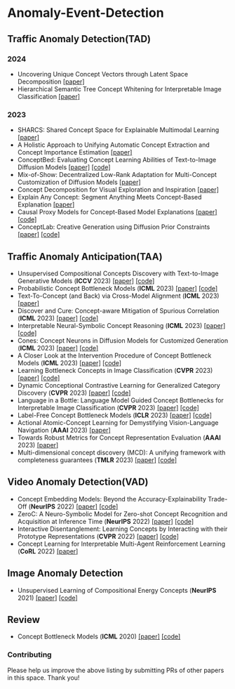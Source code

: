 # Anomaly-Event-Detection
## Traffic Anomaly Detection(TAD)
### 2024
- Uncovering Unique Concept Vectors through Latent Space Decomposition [[paper]](https://arxiv.org/abs/2307.06913) 
- Hierarchical Semantic Tree Concept Whitening for Interpretable Image Classification [[paper]](https://arxiv.org/abs/2307.04343)
### 2023
- SHARCS: Shared Concept Space for Explainable Multimodal Learning [[paper]](https://arxiv.org/abs/2307.00316) 
- A Holistic Approach to Unifying Automatic Concept Extraction and Concept Importance Estimation [[paper]](https://arxiv.org/abs/2306.07304) 
- ConceptBed: Evaluating Concept Learning Abilities of Text-to-Image Diffusion Models [[paper]](https://arxiv.org/abs/2306.04695) [[code]](https://github.com/conceptbed/evaluations)
- Mix-of-Show: Decentralized Low-Rank Adaptation for Multi-Concept Customization of Diffusion Models [[paper]](https://arxiv.org/abs/2305.18292)
- Concept Decomposition for Visual Exploration and Inspiration [[paper]](https://arxiv.org/abs/2305.18203)
- Explain Any Concept: Segment Anything Meets Concept-Based Explanation [[paper]](https://arxiv.org/abs/2305.10289)
- Causal Proxy Models for Concept-Based Model Explanations [[paper]](https://arxiv.org/abs/2209.14279) [[code]](https://github.com/frankaging/Causal-Proxy-Model)
- ConceptLab: Creative Generation using Diffusion Prior Constraints [[paper]](https://arxiv.org/abs/2308.02669) [[code]](https://github.com/kfirgoldberg/ConceptLab)

## Traffic Anomaly Anticipation(TAA)
- Unsupervised Compositional Concepts Discovery with Text-to-Image Generative Models (**ICCV** 2023) [[paper]](https://arxiv.org/abs/2306.05357) [[code]](https://github.com/nanlliu/Unsupervised-Compositional-Concepts-Discovery)
- Probabilistic Concept Bottleneck Models (**ICML** 2023) [[paper]](https://arxiv.org/abs/2306.01574) [[code]](https://github.com/ejkim47/prob-cbm)
- Text-To-Concept (and Back) via Cross-Model Alignment (**ICML** 2023) [[paper]](https://arxiv.org/abs/2305.06386)
- Discover and Cure: Concept-aware Mitigation of Spurious Correlation (**ICML** 2023) [[paper]](https://arxiv.org/abs/2305.00650) [[code]](https://github.com/wuyxin/disc)
- Interpretable Neural-Symbolic Concept Reasoning (**ICML** 2023) [[paper]](https://arxiv.org/abs/2304.14068) [[code]](https://github.com/pietrobarbiero/pytorch_explain)
- Cones: Concept Neurons in Diffusion Models for Customized Generation (**ICML** 2023) [[paper]](https://arxiv.org/abs/2303.05125) [[code]](https://github.com/johanan528/cones)
- A Closer Look at the Intervention Procedure of Concept Bottleneck Models (**ICML** 2023) [[paper]](https://arxiv.org/abs/2302.14260) [[code]](https://github.com/ssbin4/closer-intervention-cbm)
- Learning Bottleneck Concepts in Image Classification (**CVPR** 2023) [[paper]](https://github.com/wbw520/botcl) [[code]](https://arxiv.org/abs/2304.10131)
- Dynamic Conceptional Contrastive Learning for Generalized Category Discovery (**CVPR** 2023) [[paper]](https://arxiv.org/abs/2303.17393) [[code]](https://github.com/tpcd/dccl)
- Language in a Bottle: Language Model Guided Concept Bottlenecks for Interpretable Image Classification (**CVPR** 2023) [[paper]](https://arxiv.org/abs/2211.11158) [[code]](https://github.com/yueyang1996/labo)
- Label-Free Concept Bottleneck Models (**ICLR** 2023) [[paper]](https://arxiv.org/abs/2304.06129) [[code]](https://github.com/Trustworthy-ML-Lab/Label-free-CBM)
- Actional Atomic-Concept Learning for Demystifying Vision-Language Navigation (**AAAI** 2023) [[paper]](https://arxiv.org/abs/2302.06072) 
- Towards Robust Metrics for Concept Representation Evaluation (**AAAI** 2023) [[paper]](https://arxiv.org/abs/2301.10367) 
- Multi-dimensional concept discovery (MCD): A unifying framework with completeness guarantees (**TMLR** 2023) [[paper]](https://arxiv.org/abs/2301.11911) [[code]](https://github.com/jvielhaben/mcd-xai)

## Video Anomaly Detection(VAD)
- Concept Embedding Models: Beyond the Accuracy-Explainability Trade-Off (**NeurIPS** 2022) [[paper]](https://arxiv.org/abs/2209.09056) [[code]](https://github.com/pietrobarbiero/pytorch_explain)
- ZeroC: A Neuro-Symbolic Model for Zero-shot Concept Recognition and Acquisition at Inference Time (**NeurIPS** 2022) [[paper]](https://arxiv.org/abs/2206.15049) [[code]](https://github.com/snap-stanford/zeroc)
- Interactive Disentanglement: Learning Concepts by Interacting with their Prototype Representations (**CVPR** 2022) [[paper]](https://arxiv.org/abs/2112.02290) [[code]](https://github.com/ml-research/xiconceptlearning)
- Concept Learning for Interpretable Multi-Agent Reinforcement Learning (**CoRL** 2022) [[paper]](https://arxiv.org/abs/2302.12232)

## Image Anomaly Detection
- Unsupervised Learning of Compositional Energy Concepts (**NeurIPS** 2021) [[paper]](https://arxiv.org/abs/2111.03042) [[code]](https://github.com/yilundu/comet)

## Review
- Concept Bottleneck Models (**ICML** 2020) [[paper]](https://arxiv.org/abs/2007.04612) [[code]](https://github.com/yewsiang/ConceptBottleneck)

<!-- <hr/> -->

### Contributing
Please help us improve the above listing by submitting PRs of other papers in this space. Thank you!
